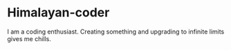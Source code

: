 # Himalayan-coder
I am a coding enthusiast. 
Creating something and upgrading to infinite limits gives me chills. 
